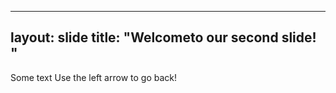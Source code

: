----
layout:  slide
title: "Welcometo our second slide! "
---
Some text
Use the left arrow to go back!
